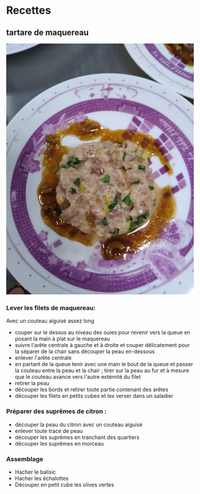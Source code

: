 
# Recettes
## tartare de maquereau
![Illustration](/images/IMG_20170512_203015.jpg)
### Lever les filets de maquereau:

Avec un couteau aiguisé assez long
* couper sur le dessus au niveau des ouies pour revenir vers la queue en posant la main à plat sur le maquereau
* suivre l'arête centrale à gauche et à droite et couper délicatement pour la séparer de la chair sans découper la peau en-dessous
* enlever l'arête centrale
* en partant de la queue tenir avec une main le bout de la queue et passer la couteau entre la peau et la chair ; tirer sur la peau au fur et à mesure que le couteau avance vers l'autre extémité du filet
* retirer la peau
* découper les bords et retirer toute partie contenant des arêtes
* découper les filets en petits cubes et les verser dans un saladier

### Préparer des suprêmes de citron : 
* découper la peau du citron avec un couteau aiguisé
* enlever toute trace de peau
* découper les suprêmes en tranchant des quartiers
* découper les suprêmes en morceau

### Assemblage
* Hacher le balisic
* Hacher les échalottes
* Découper en petit cube les olives vertes
